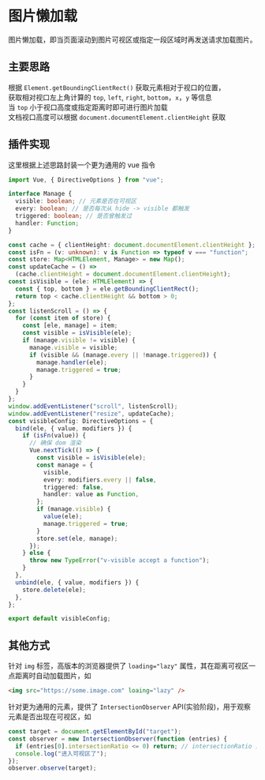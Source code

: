# 图片懒加载

图片懒加载，即当页面滚动到图片可视区或指定一段区域时再发送请求加载图片。

## 主要思路

根据 `Element.getBoundingClientRect()` 获取元素相对于视口的位置，<br>
获取相对视口左上角计算的 `top`, `left`, `right`, `bottom`，`x`，`y` 等信息 <br>
当 `top` 小于视口高度或指定距离时即可进行图片加载 <br>
文档视口高度可以根据 `document.documentElement.clientHeight` 获取

## 插件实现

这里根据上述思路封装一个更为通用的 vue 指令

```ts
import Vue, { DirectiveOptions } from "vue";

interface Manage {
  visible: boolean; // 元素是否在可视区
  every: boolean; // 是否每次从 hide -> visible 都触发
  triggered: boolean; // 是否曾触发过
  handler: Function;
}

const cache = { clientHeight: document.documentElement.clientHeight };
const isFn = (v: unknown): v is Function => typeof v === "function";
const store: Map<HTMLElement, Manage> = new Map();
const updateCache = () =>
  (cache.clientHeight = document.documentElement.clientHeight);
const isVisible = (ele: HTMLElement) => {
  const { top, bottom } = ele.getBoundingClientRect();
  return top < cache.clientHeight && bottom > 0;
};
const listenScroll = () => {
  for (const item of store) {
    const [ele, manage] = item;
    const visible = isVisible(ele);
    if (manage.visible != visible) {
      manage.visible = visible;
      if (visible && (manage.every || !manage.triggered)) {
        manage.handler(ele);
        manage.triggered = true;
      }
    }
  }
};
window.addEventListener("scroll", listenScroll);
window.addEventListener("resize", updateCache);
const visibleConfig: DirectiveOptions = {
  bind(ele, { value, modifiers }) {
    if (isFn(value)) {
      // 确保 dom 渲染
      Vue.nextTick(() => {
        const visible = isVisible(ele);
        const manage = {
          visible,
          every: modifiers.every || false,
          triggered: false,
          handler: value as Function,
        };
        if (manage.visible) {
          value(ele);
          manage.triggered = true;
        }
        store.set(ele, manage);
      });
    } else {
      throw new TypeError("v-visible accept a function");
    }
  },
  unbind(ele, { value, modifiers }) {
    store.delete(ele);
  },
};

export default visibleConfig;
```

## 其他方式

针对 `img` 标签，高版本的浏览器提供了 `loading="lazy"` 属性，其在距离可视区一点距离时自动加载图片，如

```html
<img src="https://some.image.com" loaing="lazy" />
```

针对更为通用的元素，提供了 `IntersectionObserver` API(实验阶段)，用于观察元素是否出现在可视区，如

```js
const target = document.getElementById("target");
const observer = new IntersectionObserver(function (entries) {
  if (entries[0].intersectionRatio <= 0) return; // intersectionRatio 为0表示目标在可视区外
  console.log("进入可视区了");
});
observer.observe(target);
```

